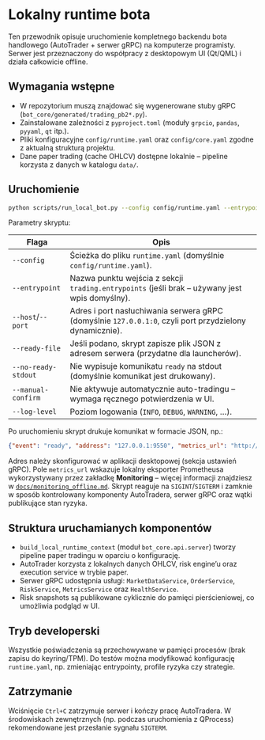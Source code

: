 # Lokalny runtime bota

Ten przewodnik opisuje uruchomienie kompletnego backendu bota handlowego (AutoTrader + serwer gRPC) na komputerze
programisty. Serwer jest przeznaczony do współpracy z desktopowym UI (Qt/QML) i działa całkowicie offline.

## Wymagania wstępne

* W repozytorium muszą znajdować się wygenerowane stuby gRPC (`bot_core/generated/trading_pb2*.py`).
* Zainstalowane zależności z `pyproject.toml` (moduły `grpcio`, `pandas`, `pyyaml`, `qt` itp.).
* Pliki konfiguracyjne `config/runtime.yaml` oraz `config/core.yaml` zgodne z aktualną strukturą projektu.
* Dane paper trading (cache OHLCV) dostępne lokalnie – pipeline korzysta z danych w katalogu `data/`.

## Uruchomienie

```bash
python scripts/run_local_bot.py --config config/runtime.yaml --entrypoint trading_gui
```

Parametry skryptu:

| Flaga | Opis |
| --- | --- |
| `--config` | Ścieżka do pliku `runtime.yaml` (domyślnie `config/runtime.yaml`). |
| `--entrypoint` | Nazwa punktu wejścia z sekcji `trading.entrypoints` (jeśli brak – używany jest wpis domyślny). |
| `--host`/`--port` | Adres i port nasłuchiwania serwera gRPC (domyślnie `127.0.0.1:0`, czyli port przydzielony dynamicznie). |
| `--ready-file` | Jeśli podano, skrypt zapisze plik JSON z adresem serwera (przydatne dla launcherów). |
| `--no-ready-stdout` | Nie wypisuje komunikatu `ready` na stdout (domyślnie komunikat jest drukowany). |
| `--manual-confirm` | Nie aktywuje automatycznie auto-tradingu – wymaga ręcznego potwierdzenia w UI. |
| `--log-level` | Poziom logowania (`INFO`, `DEBUG`, `WARNING`, …). |

Po uruchomieniu skrypt drukuje komunikat w formacie JSON, np.:

```json
{"event": "ready", "address": "127.0.0.1:9550", "metrics_url": "http://127.0.0.1:9177/metrics", "pid": 12345}
```

Adres należy skonfigurować w aplikacji desktopowej (sekcja ustawień gRPC). Pole `metrics_url` wskazuje lokalny
eksporter Prometheusa wykorzystywany przez zakładkę **Monitoring** – więcej informacji znajdziesz w
[`docs/monitoring_offline.md`](monitoring_offline.md). Skrypt reaguje na `SIGINT`/`SIGTERM` i zamknie w sposób
kontrolowany komponenty AutoTradera, serwer gRPC oraz wątki publikujące stan ryzyka.

## Struktura uruchamianych komponentów

* `build_local_runtime_context` (moduł `bot_core.api.server`) tworzy pipeline paper tradingu w oparciu o konfigurację.
* AutoTrader korzysta z lokalnych danych OHLCV, risk engine’u oraz execution service w trybie paper.
* Serwer gRPC udostępnia usługi: `MarketDataService`, `OrderService`, `RiskService`, `MetricsService` oraz `HealthService`.
* Risk snapshots są publikowane cyklicznie do pamięci pierścieniowej, co umożliwia podgląd w UI.

## Tryb developerski

Wszystkie poświadczenia są przechowywane w pamięci procesów (brak zapisu do keyring/TPM). Do testów można
modyfikować konfigurację `runtime.yaml`, np. zmieniając entrypointy, profile ryzyka czy strategie.

## Zatrzymanie

Wciśnięcie `Ctrl+C` zatrzymuje serwer i kończy pracę AutoTradera. W środowiskach zewnętrznych (np. podczas uruchomienia
z QProcess) rekomendowane jest przesłanie sygnału `SIGTERM`.

